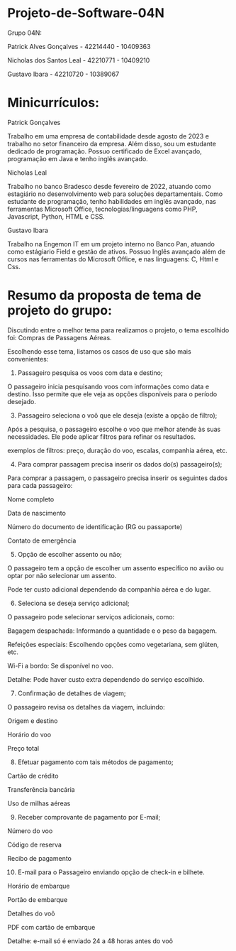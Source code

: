 # Projeto-de-Software-04N

Grupo 04N:

Patrick Alves Gonçalves  - 42214440 - 10409363

Nicholas dos Santos Leal - 42210771 - 10409210

Gustavo Ibara            - 42210720 - 10389067

# Minicurrículos:

Patrick Gonçalves

Trabalho em uma empresa de contabilidade desde agosto de 2023 e trabalho no setor financeiro da empresa. Além disso, sou um estudante dedicado de programação. Possuo certificado de Excel avançado, programação em Java e tenho inglês avançado.

Nicholas Leal

Trabalho no banco Bradesco desde fevereiro de 2022, atuando como estagiário no desenvolvimento web para soluções departamentais. Como estudante de programação, tenho habilidades em inglês avançado, nas ferramentas Microsoft Office, tecnologias/linguagens como PHP, Javascript, Python, HTML e CSS.

Gustavo Ibara

Trabalho na Engemon IT em um projeto interno no Banco Pan, atuando como estágiario Field e gestão de ativos. Possuo Inglês avançado além de cursos nas ferramentas do Microsoft Office, e nas linguagens: C, Html e Css.

# Resumo da proposta de tema de projeto do grupo:

Discutindo entre o melhor tema para realizamos o projeto, o tema escolhido foi: Compras de Passagens Aéreas.

Escolhendo esse tema, listamos os casos de uso que são mais convenientes:

1. Passageiro pesquisa os voos com data e destino;
   
O passageiro inicia pesquisando voos com informações como data e destino. Isso permite que ele veja as opções disponíveis para o período desejado.


3. Passageiro seleciona o voô que ele deseja (existe a opção de filtro);
   
Após a pesquisa, o passageiro escolhe o voo que melhor atende às suas necessidades. Ele pode aplicar filtros para refinar os resultados.

exemplos de filtros: preço, duração do voo, escalas, companhia aérea, etc.


4. Para comprar passagem precisa inserir os dados do(s) passageiro(s);
   
Para comprar a passagem, o passageiro precisa inserir os seguintes dados para cada passageiro:

Nome completo

Data de nascimento

Número do documento de identificação (RG ou passaporte)

Contato de emergência


5. Opção de escolher assento ou não;
   
O passageiro tem a opção de escolher um assento específico no avião ou optar por não selecionar um assento.

Pode ter custo adicional dependendo da companhia aérea e do lugar.


6. Seleciona se deseja serviço adicional;
   
O passageiro pode selecionar serviços adicionais, como:

Bagagem despachada: Informando a quantidade e o peso da bagagem.

Refeições especiais: Escolhendo opções como vegetariana, sem glúten, etc.

Wi-Fi a bordo: Se disponível no voo.

Detalhe: Pode haver custo extra dependendo do serviço escolhido.


7. Confirmação de detalhes de viagem;
   
O passageiro revisa os detalhes da viagem, incluindo:

Origem e destino

Horário do voo

Preço total


8. Efetuar pagamento com tais métodos de pagamento;
   
Cartão de crédito

Transferência bancária

Uso de milhas aéreas


9. Receber comprovante de pagamento por E-mail;

Número do voo

Código de reserva

Recibo de pagamento


10. E-mail para o Passageiro enviando opção de check-in e bilhete.

Horário de embarque

Portão de embarque

Detalhes do voô

PDF com cartão de embarque

Detalhe: e-mail só é enviado 24 a 48 horas antes do voô
